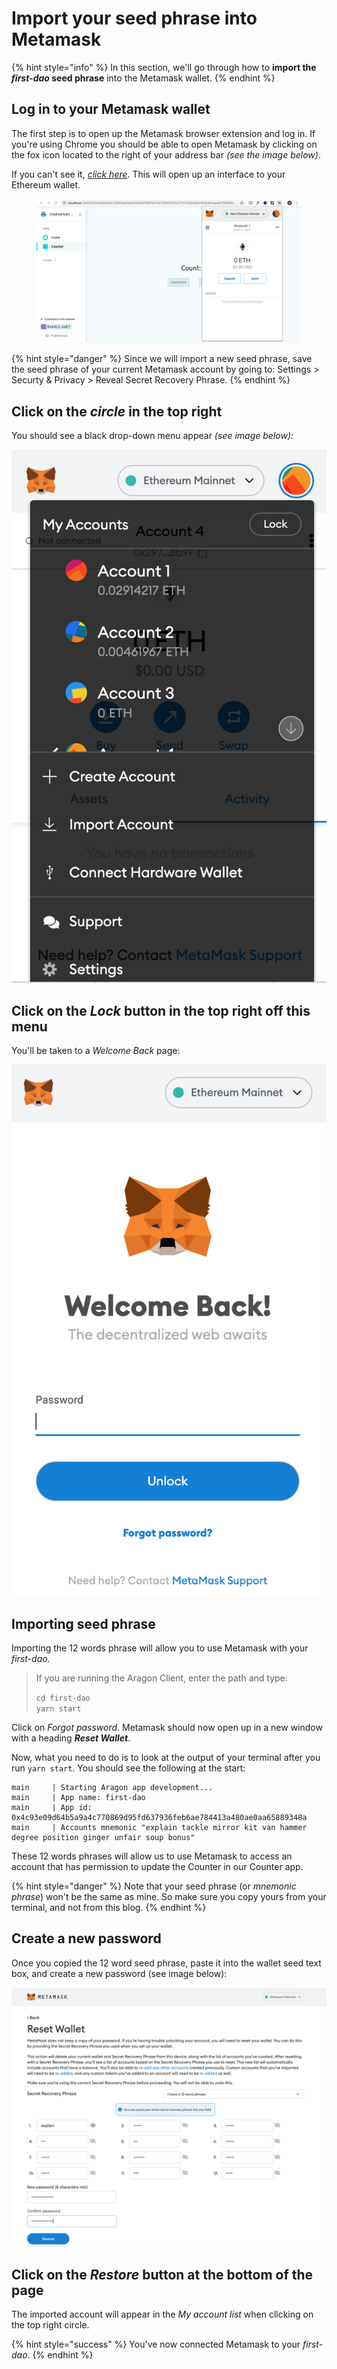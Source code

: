 # Import your seed phrase into Metamask

{% hint style="info" %}
In this section, we'll go through how to **import the **_**first-dao**_** seed phrase** into the Metamask wallet.
{% endhint %}

## Log in to your Metamask wallet

The first step is to open up the Metamask browser extension and log in. If you're using Chrome you should be able to open Metamask by clicking on the fox icon located to the right of your address bar _(see the image below)_.&#x20;

If you can't see it, [_click here_](https://chrome.google.com/webstore/search/metamask). This will open up an interface to your Ethereum wallet.&#x20;

<figure><img src="../../../../../.gitbook/assets/m-3 (1).png" alt=""><figcaption></figcaption></figure>

{% hint style="danger" %}
Since we will import a new seed phrase, save the seed phrase of your current Metamask account by going to: Settings > Securty & Privacy > Reveal Secret Recovery Phrase.
{% endhint %}

## Click on the _**circle**_ in the top right

You should see a black drop-down menu appear _(see image below):_

![](<../../../../../.gitbook/assets/Screenshot 2022-04-25 at 13.06.32 (1).png>)

## Click on the _Lock_ button in the top right off this menu

You'll be taken to a _Welcome Back_ page:

![](<../../../../../.gitbook/assets/Screenshot 2022-04-25 at 13.10.18 (2).png>)

## Importing seed phrase

Importing the 12 words phrase will allow you to use Metamask with your _first-dao._

> If you are running the Aragon Client, enter the path and type:
>
> `cd first-dao`\
> `yarn start`

Click on _Forgot password_. Metamask should now open up in a new window with a heading _**Reset Wallet**_.&#x20;

Now, what you need to do is to look at the output of your terminal after you run `yarn start`. You should see the following at the start:

```
main     | Starting Aragon app development...
main     | App name: first-dao
main     | App id: 0x4c93e09d64b5a9a4c770869d95fd637936feb6ae784413a480ae0aa65889348a
main     | Accounts mnemonic "explain tackle mirror kit van hammer degree position ginger unfair soup bonus"
```

These 12 words phrases will allow us to use Metamask to access an account that has permission to update the Counter in our Counter app.

{% hint style="danger" %}
Note that your seed phrase (or _mnemonic phrase_) won't be the same as mine. So make sure you copy yours from your terminal, and not from this blog.
{% endhint %}

## Create a new password

Once you copied the 12 word seed phrase, paste it into the wallet seed text box, and create a new password (see image below):

![](<../../../../../.gitbook/assets/Screenshot 2022-04-25 at 13.28.54 (1).png>)

## Click on the _Restore_ button at the bottom of the page&#x20;

The imported account will appear in the _My account list_ when clicking on the top right circle.

{% hint style="success" %}
You've now connected Metamask to your _first-dao_.
{% endhint %}

